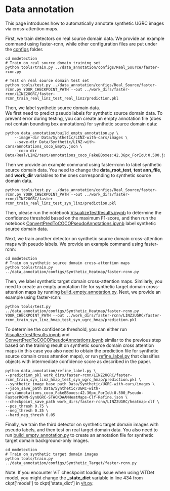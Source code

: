 # Data annotation
This page introduces how to automatically annotate synthetic UGRC images via cross-attention maps.

First, we train detectors on real source domain data.  We provide an example command using faster-rcnn, while other configuration files are put under the [configs](configs) folder.
```
cd mmdetection
# Train on real source domain training set
python tools/train.py ../data_annotation/configs/Real_Source/faster-rcnn.py

# Test on real source domain test set
python tools/test.py ../data_annotation/configs/Real_Source/faster-rcnn.py YOUR_CHECKPOINT_PATH --out ../work_dirs/faster-rcnn/LINZ2UGRC/faster-rcnn_train_real_linz_test_real_linz/prediction.pkl
``` 

Then, we label synthetic source domain data.  
We first need to predict pseudo labels for synthetic source domain data. To prevent error during testing, you can create an empty annotation file (does not contain bounding box annotations) for synthetic source domain data: 
```
python data_annotation/build_empty_annotation.py \
    --image-dir Data/Synthetic/LINZ-with-cars/images \
    --save-dir Data/Synthetic/LINZ-with-cars/annotations_coco_Empty.json \
    --coco-dir Data/Real/LINZ/test/annotations_coco_FakeBBoxes:42.36px_ForIoU:0.500.json
```
Then we provide an example command using faster-rcnn to label synthetic source domain data. You need to change the <b>data_root_test</b>, <b>test ann_file</b>, and <b>work_dir</b> variables to the ones corresponding to synthetic source domain data.  
```
python tools/test.py ../data_annotation/configs/Real_Source/faster-rcnn.py YOUR_CHECKPOINT_PATH --out ../work_dirs/faster-rcnn/LINZ2UGRC/faster-rcnn_train_real_linz_test_syn_linz/prediction.pkl
``` 
Then, please run the notebook [VisualizeTestResults.ipynb](VisualizeTestResults.ipynb) to determine the confidence threshold based on the maximum F1-score, and then run the notebook [ConvertPredToCOCOPseudoAnnotations.ipynb](ConvertPredToCOCOPseudoAnnotations.ipynb) label synthetic source domain data.   

Next, we train another detector on synthetic source domain cross-attention maps with pseudo labels. We provide an example command using faster-rcnn:  
```
cd mmdetection
# Train on synthetic source domain cross-attention maps
python tools/train.py ../data_annotation/configs/Synthetic_Heatmap/faster-rcnn.py
``` 

Then, we label synthetic target domain cross-attention maps. Similarly, you need to create an empty annotation file for synthetic target domain cross-attention maps by running [build_empty_annotation.py](build_empty_annotation.py). Next, we provide an example using faster-rcnn: 
```
python tools/test.py ../data_annotation/configs/Synthetic_Heatmap/faster-rcnn.py YOUR_CHECKPOINT_PATH --out ../work_dirs/faster-rcnn/LINZ2UGRC/faster-rcnn_train_syn_linz_hmap_test_syn_ugrc_hmap/prediction.pkl
```
To determine the confidence threshold, you can either run [VisualizeTestResults.ipynb](VisualizeTestResults.ipynb) and [ConvertPredToCOCOPseudoAnnotations.ipynb](ConvertPredToCOCOPseudoAnnotations.ipynb) similar to the previous step based on the training result on synthetic source domain cross attention maps (in this case you also need to obtain the prediction file for synthetic source domain cross attention maps), or run [refine_label.py](refine_label.py) that classifies objects with intermediate confidence score as described in the paper.
```
python data_annotation/refine_label.py \
--prediction_pkl work_dirs/faster-rcnn/LINZ2UGRC/faster-rcnn_train_syn_linz_hmap_test_syn_ugrc_hmap/prediction.pkl \
--synthetic_image_base_path Data/Synthetic/UGRC-with-cars/images \
--json_save_path Data/Synthetic/UGRC-with-cars/annotations_coco_FakeBBoxes:42.36px_ForIoU:0.500_Pseudo-FasterRCNN-SynUGRC-STACKDAAMHeatMaps-Clf-Refine.json \
--checkpoint_save_path work_dirs/faster-rcnn/LINZ2UGRC/heatmap-clf \
--pos_thresh 0.75 \
--neg_thresh 0.35 \
--hard_neg_thresh 0.05
```

Finally, we train the third detector on synthetic target domain images with pseudo labels, and then test on real target domain data. You also need to run [build_empty_annotation.py](build_empty_annotation.py) to create an annotation file for synthetic target domain background-only images.
```
cd mmdetection
# Train on synthetic target domain images
python tools/train.py ../data_annotation/configs/Synthetic_Target/faster-rcnn.py
``` 
Note: If you encounter ViT checkpoint loading issue when using ViTDet model, you might change the <b>_state_dict</b> variable in line 434 from ckpt['model'] to ckpt['state_dict'] in [vit.py](../mmdetection/projects/ViTDet/vitdet/vit.py).




